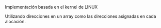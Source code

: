 Implementación basada en el kernel de LINUX

Utilizando direcciones en un array como las direcciones asignadas en cada alocación.
